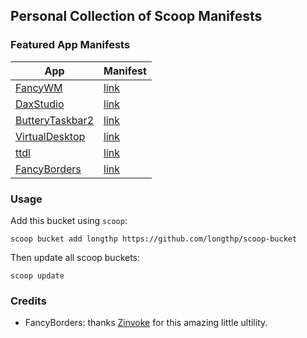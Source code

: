 ## Personal Collection of Scoop Manifests

### Featured App Manifests

| App | Manifest |
| --- | --- |
| [FancyWM](https://github.com/FancyWM/fancywm) | [link](./bucket/fancywm.json) |
| [DaxStudio](https://github.com/DaxStudio/DaxStudio) | [link](./bucket/daxstudio.json) |
| [ButteryTaskbar2](https://github.com/LuisThiamNye/ButteryTaskbar2) | [link](./bucket/buttery-taskbar.json) |
| [VirtualDesktop](https://github.com/MScholtes/VirtualDesktop) | [link](./bucket/virtual-desktop.json) |
| [ttdl](https://github.com/VladimirMarkelov/ttdl) | [link](./bucket/ttdl.json) |
| [FancyBorders](https://github.com/Zinvoke) | [link](./bucket/fancy-borders.json) |

### Usage
Add this bucket using `scoop`:
```shell
scoop bucket add longthp https://github.com/longthp/scoop-bucket
```
Then update all scoop buckets:
```shell
scoop update
```

### Credits
- FancyBorders: thanks [Zinvoke](https://github.com/Zinvoke) for this amazing little ultility.
